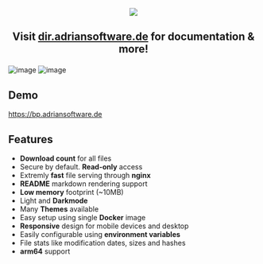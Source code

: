 <div align="center">

<!-- # Directory Browser
_Easiest way to browse your files and folders on the web._
![](dir-browser.png) -->

[![](https://user-images.githubusercontent.com/19362349/235141708-34db874f-729c-4e50-b458-a3c0cb5d6c07.png)](https://dir.adriansoftware.de)

<!--
![](p1.png)
![](p2.png)
-->
</div>



<h2 align="center">

  Visit [dir.adriansoftware.de](https://dir.adriansoftware.de) for documentation & more! 

</h2>

![image](https://user-images.githubusercontent.com/19362349/235142390-47505cd4-34b8-4a93-8ce8-04438c906924.png)
![image](https://user-images.githubusercontent.com/19362349/235142944-90397b16-fc85-476a-8f80-048393d09c0e.png)



## Demo

https://bp.adriansoftware.de

## Features
- **Download count** for all files
- Secure by default. **Read-only** access
- Extremly **fast** file serving through **nginx**
- **README** markdown rendering support
- **Low memory** footprint (~10MB)
- Light and **Darkmode**
- Many **Themes** available
- Easy setup using single **Docker** image
- **Responsive** design for mobile devices and desktop
- Easily configurable using **environment variables**
- File stats like modification dates, sizes and hashes
- **arm64** support

<!-- 
v1.1
  add reaedme markdown thephpleague/commonmark renderer !!cache!!
  fix santiaizte inout url 

v1.2
  add ignore pattern
  add remove attribution option
  add password protection
 
tbd
  add file stats
  themes bootswatch

TODO https://github.com/TechEmpower/FrameworkBenchmarks/blob/master/frameworks/PHP/php-ngx/deploy/nginx.conf#L49
diretly embed pohpo in nginx maximum performance
-->
